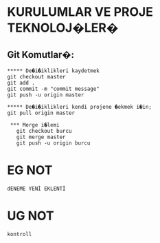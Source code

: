 # KURULUMLAR VE PROJE TEKNOLOJ�LER�

## Git Komutlar�:
   
    ***** De�i�iklikleri kaydetmek
    git checkout master
    git add .
    git commit -m "commit message"
    git push -u origin master
 
    ***** De�i�iklikleri kendi projene �ekmek i�in;
    git pull origin master

     *** Merge i�lemi
       git checkout burcu
       git merge master
       git push -u origin burcu

# EG NOT
    dENEME YENİ EKLENTİ

# UG  NOT
    kontroll
     